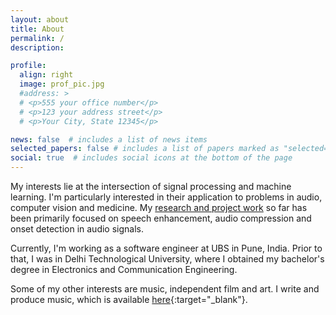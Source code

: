 ```yaml
---
layout: about
title: About
permalink: /
description:

profile:
  align: right
  image: prof_pic.jpg
  #address: >
  # <p>555 your office number</p>
  # <p>123 your address street</p>
  # <p>Your City, State 12345</p>

news: false  # includes a list of news items
selected_papers: false # includes a list of papers marked as "selected={true}"
social: true  # includes social icons at the bottom of the page
---
```


My interests lie at the intersection of signal processing and machine learning. I'm particularly interested in their application to problems in audio, computer vision and medicine. My [research and project work](/projects) so far has been primarily focused on speech enhancement, audio compression and onset detection in audio signals.

Currently, I'm working as a software engineer at UBS in Pune, India. Prior to that, I was in Delhi Technological University, where I obtained my bachelor's degree in Electronics and Communication Engineering.

Some of my other interests are music, independent film and art. I write and produce music, which is available [here](https://tarynn.bandcamp.com/){:target="\_blank"}.
